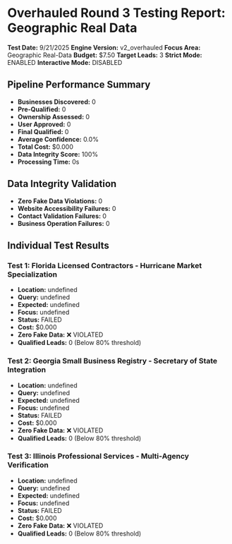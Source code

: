 # Overhauled Round 3 Testing Report: Geographic Real Data

**Test Date:** 9/21/2025
**Engine Version:** v2_overhauled
**Focus Area:** Geographic Real-Data
**Budget:** $7.50
**Target Leads:** 3
**Strict Mode:** ENABLED
**Interactive Mode:** DISABLED

## Pipeline Performance Summary

- **Businesses Discovered:** 0
- **Pre-Qualified:** 0
- **Ownership Assessed:** 0
- **User Approved:** 0
- **Final Qualified:** 0
- **Average Confidence:** 0.0%
- **Total Cost:** $0.000
- **Data Integrity Score:** 100%
- **Processing Time:** 0s

## Data Integrity Validation

- **Zero Fake Data Violations:** 0
- **Website Accessibility Failures:** 0
- **Contact Validation Failures:** 0
- **Business Operation Failures:** 0

## Individual Test Results

### Test 1: Florida Licensed Contractors - Hurricane Market Specialization
- **Location:** undefined
- **Query:** undefined
- **Expected:** undefined
- **Focus:** undefined
- **Status:** FAILED
- **Cost:** $0.000
- **Zero Fake Data:** ❌ VIOLATED
- **Qualified Leads:** 0 (Below 80% threshold)

### Test 2: Georgia Small Business Registry - Secretary of State Integration
- **Location:** undefined
- **Query:** undefined
- **Expected:** undefined
- **Focus:** undefined
- **Status:** FAILED
- **Cost:** $0.000
- **Zero Fake Data:** ❌ VIOLATED
- **Qualified Leads:** 0 (Below 80% threshold)

### Test 3: Illinois Professional Services - Multi-Agency Verification
- **Location:** undefined
- **Query:** undefined
- **Expected:** undefined
- **Focus:** undefined
- **Status:** FAILED
- **Cost:** $0.000
- **Zero Fake Data:** ❌ VIOLATED
- **Qualified Leads:** 0 (Below 80% threshold)

